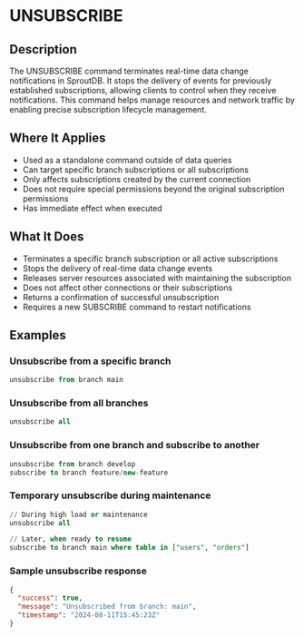 # UNSUBSCRIBE

## Description

The UNSUBSCRIBE command terminates real-time data change notifications in SproutDB. It stops the delivery of events for previously established subscriptions, allowing clients to control when they receive notifications. This command helps manage resources and network traffic by enabling precise subscription lifecycle management.

## Where It Applies

- Used as a standalone command outside of data queries
- Can target specific branch subscriptions or all subscriptions
- Only affects subscriptions created by the current connection
- Does not require special permissions beyond the original subscription permissions
- Has immediate effect when executed

## What It Does

- Terminates a specific branch subscription or all active subscriptions
- Stops the delivery of real-time data change events
- Releases server resources associated with maintaining the subscription
- Does not affect other connections or their subscriptions
- Returns a confirmation of successful unsubscription
- Requires a new SUBSCRIBE command to restart notifications

## Examples

### Unsubscribe from a specific branch

```sql
unsubscribe from branch main
```

### Unsubscribe from all branches

```sql
unsubscribe all
```

### Unsubscribe from one branch and subscribe to another

```sql
unsubscribe from branch develop
subscribe to branch feature/new-feature
```

### Temporary unsubscribe during maintenance

```sql
// During high load or maintenance
unsubscribe all

// Later, when ready to resume
subscribe to branch main where table in ["users", "orders"]
```

### Sample unsubscribe response

```json
{
  "success": true,
  "message": "Unsubscribed from branch: main",
  "timestamp": "2024-08-11T15:45:23Z"
}
```

